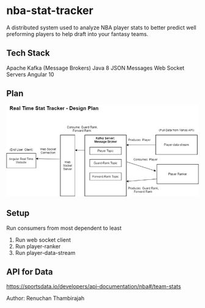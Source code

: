 # nba-stat-tracker

A distributed system used to analyze NBA player stats to better predict well preforming players to help draft into your fantasy teams.


## Tech Stack


Apache Kafka (Message Brokers)
Java 8
JSON Messages
Web Socket Servers
Angular 10

## Plan
![Screenshot](docs/nba-track.png)



## Setup

Run consumers from most dependent to least

1. Run web socket client
2. Run player-ranker
3. Run player-data-stream  

## API for Data
https://sportsdata.io/developers/api-documentation/nba#/team-stats

Author: Renuchan Thambirajah
